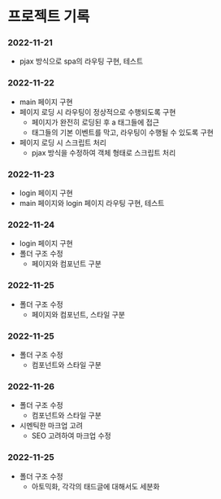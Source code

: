 # 프로젝트 기록

### 2022-11-21
- pjax 방식으로 spa의 라우팅 구현, 테스트

### 2022-11-22
- main 페이지 구현
- 페이지 로딩 시 라우팅이 정상적으로 수행되도록 구현
    - 페이지가 완전히 로딩된 후 a 태그들에 접근
    - 태그들의 기본 이벤트를 막고, 라우팅이 수행될 수 있도록 구현
- 페이지 로딩 시 스크립트 처리
    - pjax 방식을 수정하여 객체 형태로 스크립트 처리

### 2022-11-23
- login 페이지 구현
- main 페이지와 login 페이지 라우팅 구현, 테스트

### 2022-11-24
- login 페이지 구현
- 폴더 구조 수정
    - 페이지와 컴포넌트 구분

### 2022-11-25
- 폴더 구조 수정
    - 페이지와 컴포넌트, 스타일 구분

### 2022-11-25
- 폴더 구조 수정
    - 컴포넌트와 스타일 구분

### 2022-11-26
- 폴더 구조 수정
    - 컴포넌트와 스타일 구분
- 시멘틱한 마크업 고려
    - SEO 고려하여 마크업 수정

### 2022-11-25
- 폴더 구조 수정
    - 아토믹화, 각각의 태드글에 대해서도 세분화